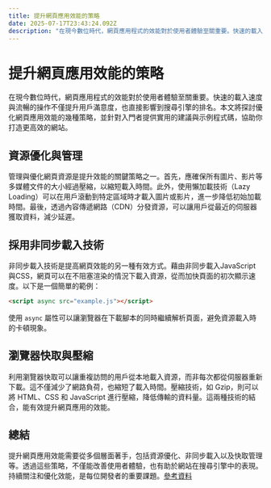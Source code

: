 ```yaml
---
title: 提升網頁應用效能的策略
date: 2025-07-17T23:43:24.092Z
description: "在現今數位時代，網頁應用程式的效能對於使用者體驗至關重要。快速的載入速度與流暢的操作不僅提升用戶滿意度，也直接影響到搜尋引擎的排名。本文將探討優化網頁應用效能的幾種策略，並針對入門者提供實用的建議與示例程式碼，協助你打造更高效的網站。"
---
```


# 提升網頁應用效能的策略

在現今數位時代，網頁應用程式的效能對於使用者體驗至關重要。快速的載入速度與流暢的操作不僅提升用戶滿意度，也直接影響到搜尋引擎的排名。本文將探討優化網頁應用效能的幾種策略，並針對入門者提供實用的建議與示例程式碼，協助你打造更高效的網站。

## 資源優化與管理

管理與優化網頁資源是提升效能的關鍵策略之一。首先，應確保所有圖片、影片等多媒體文件的大小經過壓縮，以縮短載入時間。此外，使用懶加載技術（Lazy Loading）可以在用戶滾動到特定區域時才載入圖片或影片，進一步降低初始加載時間。最後，透過內容傳遞網路（CDN）分發資源，可以讓用戶從最近的伺服器獲取資料，減少延遲。

## 採用非同步載入技術

非同步載入技術是提高網頁效能的另一種有效方式。藉由非同步載入JavaScript與CSS，網頁可以在不阻塞渲染的情況下載入資源，從而加快頁面的初次顯示速度。以下是一個簡單的範例：

```html
<script async src="example.js"></script>
```

使用 `async` 屬性可以讓瀏覽器在下載腳本的同時繼續解析頁面，避免資源載入時的卡頓現象。

## 瀏覽器快取與壓縮

利用瀏覽器快取可以讓重複訪問的用戶從本地載入資源，而非每次都從伺服器重新下載。這不僅減少了網路負荷，也縮短了載入時間。壓縮技術，如 Gzip，則可以將 HTML、CSS 和 JavaScript 進行壓縮，降低傳輸的資料量。這兩種技術的結合，能有效提升網頁應用的效能。

## 總結

提升網頁應用效能需要從多個層面著手，包括資源優化、非同步載入以及快取管理等。透過這些策略，不僅能改善使用者體驗，也有助於網站在搜尋引擎中的表現。持續關注和優化效能，是每位開發者的重要課題。[參考資料](https://web.dev/fast/)
